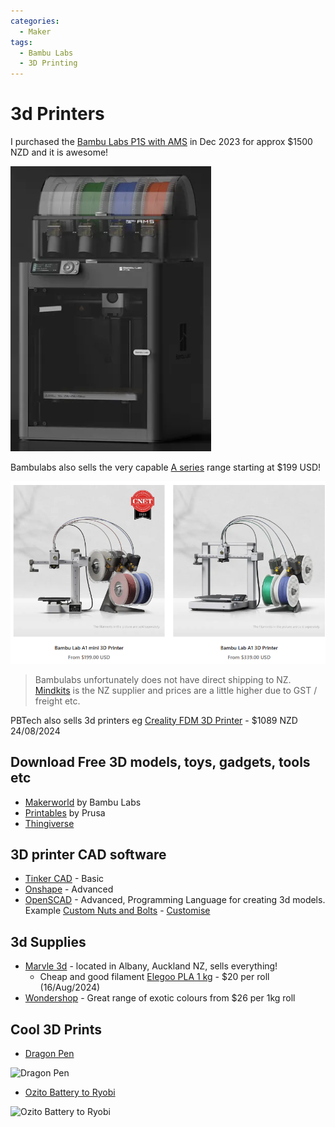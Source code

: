 ```yaml
---
categories:
  - Maker
tags:
  - Bambu Labs
  - 3D Printing
---
```


# 3d Printers

I purchased the [Bambu Labs P1S with AMS](https://store.bambulab.com/products/p1s) in Dec 2023 for approx $1500 NZD and it is awesome!

![Bambu Labs P1S with AMS](/assets/posts/2024/BambuLabsP1S.png)

Bambulabs also sells the very capable [A series](https://store.bambulab.com/collections/a1-series) range starting at $199 USD!

![Bambu Labs A Series](/assets/posts/2024/BambuLabsASeries.png)

> Bambulabs unfortunately does not have direct shipping to NZ. [Mindkits](https://www.mindkits.co.nz/Bambu-Lab.aspx) is the NZ supplier and prices are a little higher due to GST / freight etc. 

PBTech also sells 3d printers eg [Creality FDM 3D Printer](https://www.pbtech.co.nz/product/PTRCRL0011/Creality-FDM-3D-Printer-K1C-Build-Size-220-x-220-x?qr=rec-view) - $1089 NZD 24/08/2024

## Download Free 3D models, toys, gadgets, tools etc

* [Makerworld](https://makerworld.com/en) by Bambu Labs
* [Printables](https://www.printables.com/model) by Prusa
* [Thingiverse](https://www.thingiverse.com/)

## 3D printer CAD software

* [Tinker CAD](https://www.tinkercad.com/dashboard) - Basic
* [Onshape](https://www.onshape.com/) - Advanced
* [OpenSCAD](https://openscad.org/) - Advanced, Programming Language for creating 3d models. Example [Custom Nuts and Bolts](https://makerworld.com/en/models/55381?from=search#profileId-92739) - [Customise](https://makerworld.com/en/makerlab/parametricModelMaker?designId=55381&exp=1723675326&from=model_page&key=ace1ef1f0748c342b66e3187a6925cdc&modelName=Nut_Job.scad&scadUrl=https%3A%2F%2Fmakerworld.bblmw.com%2Fmakerworld%2Fmodel%2FUS79a079d21d2c51%2Fmsfile%2F2023-11-03_1fca686dcef6a.scad%3Fat%3D1723675026&uid=1903861366&unikey=ac1c5fb9-4e3f-422d-ad10-ef96cc2f5312)

## 3d Supplies

* [Marvle 3d](https://marvle3d.co.nz/) - located in Albany, Auckland NZ, sells everything! 
  * Cheap and good filament [Elegoo PLA 1 kg](https://marvle3d.co.nz/pla-/2508-2499--promo-elegoo-pla-filament-175mm-colored-1kgroll-8605042605972.html#/5-colors-grey) - $20 per roll (16/Aug/2024)
* [Wondershop](https://www.wondershop.nz/c/filaments) - Great range of exotic colours from $26 per 1kg roll

## Cool 3D Prints

* [Dragon Pen](https://makerworld.com/en/models/129985?from=search#profileId-140982)

![Dragon Pen](https://makerworld.bblmw.com/makerworld/draft/447259/2024-01-14_32912a7a11a96.jpg?image_process=format,webp)

* [Ozito Battery to Ryobi](https://www.printables.com/model/200302-ozito-battery-to-ryobi-skin)

![Ozito Battery to Ryobi](https://media.printables.com/media/prints/200302/images/1845753_002ca85c-c03c-4cad-b851-8e1ae8d6a9c8/thumbs/inside/1600x1200/jpg/20-2.webp)
